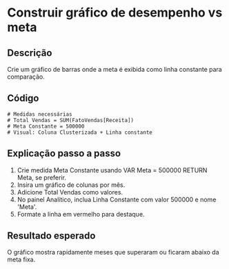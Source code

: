 # Construir gráfico de desempenho vs meta

## Descrição
Crie um gráfico de barras onde a meta é exibida como linha constante para comparação.

## Código
```text
# Medidas necessárias
# Total Vendas = SUM(FatoVendas[Receita])
# Meta Constante = 500000
# Visual: Coluna Clusterizada + Linha constante
```

## Explicação passo a passo
1. Crie medida Meta Constante usando VAR Meta = 500000 RETURN Meta, se preferir.
2. Insira um gráfico de colunas por mês.
3. Adicione Total Vendas como valores.
4. No painel Analítico, inclua Linha Constante com valor 500000 e nome 'Meta'.
5. Formate a linha em vermelho para destaque.

## Resultado esperado
O gráfico mostra rapidamente meses que superaram ou ficaram abaixo da meta fixa.
